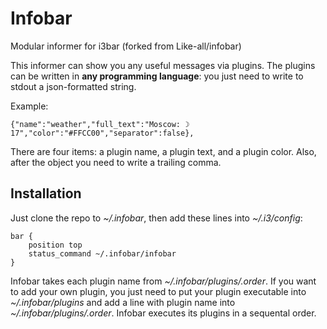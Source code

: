 Infobar
==========

Modular informer for i3bar (forked from Like-all/infobar)

This informer can show you any useful messages via plugins. The plugins can be written in **any programming language**: you just need to write to stdout a json-formatted string.

Example:
```
{"name":"weather","full_text":"Moscow: ☽ 17","color":"#FFCC00","separator":false},
```

There are four items: a plugin name, a plugin text, and a plugin color. Also, after the object you need to write a trailing comma.

Installation
------------

Just clone the repo to *~/.infobar*, then add these lines into *~/.i3/config*:

```
bar {
	position top
	status_command ~/.infobar/infobar
}
```

Infobar takes each plugin name from *~/.infobar/plugins/.order*. If you want to add your own plugin, you just need to put your plugin executable into *~/.infobar/plugins* and add a line with plugin name into *~/.infobar/plugins/.order*. Infobar executes its plugins in a sequental order.
